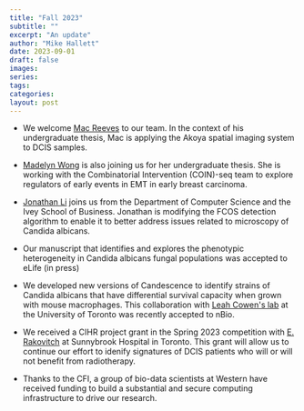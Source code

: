 ```yaml
---
title: "Fall 2023"
subtitle: ""
excerpt: "An update"
author: "Mike Hallett"
date: 2023-09-01
draft: false
images:
series:
tags:
categories:
layout: post
---
```

 
 
- We welcome [Mac Reeves](/team/mac-reeves) to our team. In the context of his undergraduate thesis, Mac is applying the Akoya spatial imaging system to DCIS samples.

- [Madelyn Wong](/team/m-wong) is also joining us for her undergraduate thesis. She is working with the Combinatorial Intervention (COIN)-seq team to explore regulators of early events in EMT in early breast carcinoma.

- [Jonathan Li](/team/j-li) joins us from the Department of Computer Science and the Ivey School of Business. Jonathan is modifying the FCOS detection algorithm to enable it to better address issues related to microscopy of Candida albicans.

- Our manuscript that identifies and explores the phenotypic heterogeneity in Candida albicans fungal populations was accepted to eLife (in press)

- We developed new versions of Candescence to identify strains of Candida albicans that have differential survival capacity when grown with mouse macrophages. This collaboration with [Leah Cowen's lab](http://individual.utoronto.ca/cowen/) at the University of Toronto was recently accepted to nBio.

- We received a CIHR project grant in the Spring 2023 competition with [E. Rakovitch](https://sunnybrook.ca/research/team/member.asp?t=12&page=529&m=137) at Sunnybrook Hospital in Toronto. This grant will allow us to continue our effort to idenify signatures of DCIS patients who will or will not benefit from radiotherapy.

- Thanks to  the CFI, a group of bio-data scientists at Western have received funding to build a substantial and secure computing infrastructure to drive our research. 
